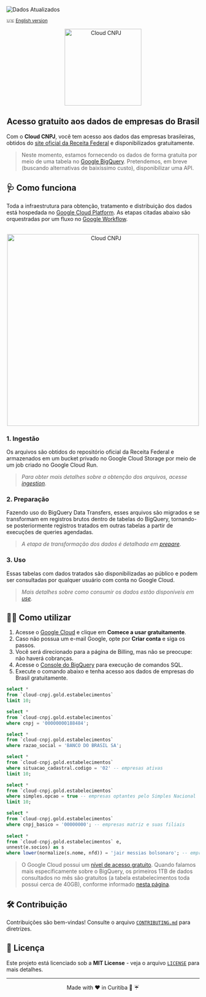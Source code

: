 ![Dados Atualizados](https://img.shields.io/badge/Dados_Atualizados-2025/02-green)


<p>
  <small>🇺🇸 <a href="README_en.md">English version</a></small>
</p>

<p align="center">
  <img src="https://firebasestorage.googleapis.com/v0/b/cloud-cnpj.firebasestorage.app/o/images%2Flogo.webp?alt=media&token=8b2851dd-ec33-4ee8-98ca-ab054c9b7f7b" width="200" alt="Cloud CNPJ">

  <h2 align="center">Acesso gratuito aos dados de empresas do Brasil</h2>
</p>

Com o **Cloud CNPJ**, você tem acesso aos dados das empresas brasileiras, obtidos do [site oficial da Receita Federal](https://dados.gov.br/dados/conjuntos-dados/cadastro-nacional-da-pessoa-juridica---cnpj) e disponibilizados gratuitamente.

> Neste momento, estamos fornecendo os dados de forma gratuita por meio de uma tabela no [Google BigQuery](https://cloud.google.com/bigquery). Pretendemos, em breve (buscando alternativas de baixíssimo custo), disponibilizar uma API.

## 🩺 Como funciona

Toda a infraestrutura para obtenção, tratamento e distribuição dos dados está hospedada no [Google Cloud Platform](https://cloud.google.com/). As etapas citadas abaixo são orquestradas por um fluxo no [Google Workflow](https://cloud.google.com/workflows).

<p align="center">
  <br/>
  <img src="https://firebasestorage.googleapis.com/v0/b/cloud-cnpj.firebasestorage.app/o/images%2Fflow_v2.webp?alt=media&token=ec153049-edbe-4772-bba5-0b23966aba36" width="500" alt="Cloud CNPJ">
</p>

### 1. Ingestão

Os arquivos são obtidos do repositório oficial da Receita Federal e armazenados em um bucket privado no Google Cloud Storage por meio de um job criado no Google Cloud Run.

> *Para obter mais detalhes sobre a obtenção dos arquivos, acesse [ingestion](./ingestion/)*.

### 2. Preparação

Fazendo uso do BigQuery Data Transfers, esses arquivos são migrados e se transformam em registros brutos dentro de tabelas do BigQuery, tornando-se posteriormente registros tratados em outras tabelas a partir de execuções de queries agendadas.

> *A etapa de transformação dos dados é detalhada em [prepare](./prepare/)*.

### 3. Uso

Essas tabelas com dados tratados são disponibilizadas ao público e podem ser consultadas por qualquer usuário com conta no Google Cloud.

> *Mais detalhes sobre como consumir os dados estão disponíveis em [use](./use/)*.

## 🚴‍♂️ Como utilizar

1. Acesse o [Google Cloud](https://cloud.google.com/) e clique em **Comece a usar gratuitamente**.
2. Caso não possua um e-mail Google, opte por **Criar conta** e siga os passos.
3. Você será direcionado para a página de Billing, mas não se preocupe: não haverá cobranças.
4. Acesse o [Console do BigQuery](https://console.cloud.google.com/bigquery) para execução de comandos SQL.
5. Execute o comando abaixo e tenha acesso aos dados de empresas do Brasil gratuitamente.

```sql
select *
from `cloud-cnpj.gold.estabelecimentos`
limit 10;

select *
from `cloud-cnpj.gold.estabelecimentos`
where cnpj = '00000000188484';

select *
from `cloud-cnpj.gold.estabelecimentos`
where razao_social = 'BANCO DO BRASIL SA';

select *
from `cloud-cnpj.gold.estabelecimentos`
where situacao_cadastral.codigo = '02' -- empresas ativas
limit 10;

select *
from `cloud-cnpj.gold.estabelecimentos`
where simples.opcao = true -- empresas optantes pelo Simples Nacional
limit 10;

select *
from `cloud-cnpj.gold.estabelecimentos`
where cnpj_basico = '00000000'; -- empresas matriz e suas filiais
 
select *
from `cloud-cnpj.gold.estabelecimentos` e,
unnest(e.socios) as s
where lower(normalize(s.nome, nfd)) = 'jair messias bolsonaro'; -- empresas por sócio
```

> O Google Cloud possui um [nível de acesso gratuito](https://cloud.google.com/free). Quando falamos mais especificamente sobre o BigQuery, os primeiros 1TB de dados consultados no mês são gratuitos (a tabela estabelecimentos toda possui cerca de 40GB), conforme informado [nesta página](https://cloud.google.com/bigquery/pricing?#free-tier).

## 🛠️ Contribuição

Contribuições são bem-vindas! Consulte o arquivo [`CONTRIBUTING.md`](CONTRIBUTING.md) para diretrizes.

## 📜 Licença

Este projeto está licenciado sob a **MIT License** - veja o arquivo [`LICENSE`](LICENSE) para mais detalhes.

---

<p align="center">Made with ❤️ in Curitiba 🌳 ☔️</p>

